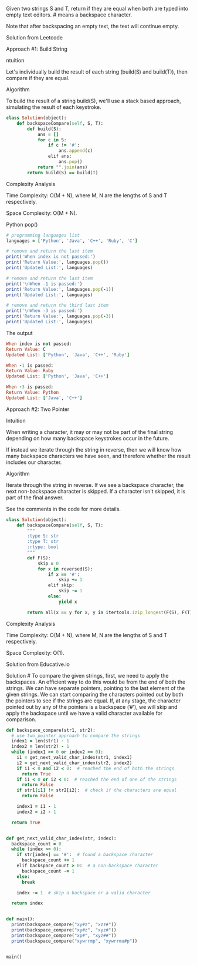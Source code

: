 Given two strings S and T, return if they are equal when both are typed into empty text editors. # means a backspace character.

Note that after backspacing an empty text, the text will continue empty.

Solution from Leetcode

Approach #1: Build String

ntuition

Let's individually build the result of each string (build(S) and build(T)), then compare if they are equal.

Algorithm

To build the result of a string build(S), we'll use a stack based approach, simulating the result of each keystroke.

```ruby
class Solution(object):
    def backspaceCompare(self, S, T):
        def build(S):
            ans = []
            for c in S:
                if c != '#':
                    ans.append(c)
                elif ans:
                    ans.pop()
            return "".join(ans)
        return build(S) == build(T)
```

Complexity Analysis

Time Complexity: O(M + N), where M, N are the lengths of S and T respectively.

Space Complexity: O(M + N).

Python pop()

```ruby
# programming languages list
languages = ['Python', 'Java', 'C++', 'Ruby', 'C']

# remove and return the last item
print('When index is not passed:') 
print('Return Value:', languages.pop())
print('Updated List:', languages)

# remove and return the last item
print('\nWhen -1 is passed:') 
print('Return Value:', languages.pop(-1))
print('Updated List:', languages)

# remove and return the third last item
print('\nWhen -3 is passed:') 
print('Return Value:', languages.pop(-3))
print('Updated List:', languages)
```

The output
```ruby
When index is not passed:
Return Value: C
Updated List: ['Python', 'Java', 'C++', 'Ruby']

When -1 is passed:
Return Value: Ruby
Updated List: ['Python', 'Java', 'C++']

When -3 is passed:
Return Value: Python
Updated List: ['Java', 'C++']
```

Approach #2: Two Pointer

Intuition

When writing a character, it may or may not be part of the final string depending on how many backspace keystrokes occur in the future.

If instead we iterate through the string in reverse, then we will know how many backspace characters we have seen, and therefore whether the result includes our character.

Algorithm

Iterate through the string in reverse. If we see a backspace character, the next non-backspace character is skipped. If a character isn't skipped, it is part of the final answer.

See the comments in the code for more details.

```ruby
class Solution(object):
    def backspaceCompare(self, S, T):
        """
        :type S: str
        :type T: str
        :rtype: bool
        """
        def F(S):
            skip = 0
            for x in reversed(S):
                if x == '#':
                    skip += 1
                elif skip:
                    skip -= 1
                else:
                    yield x

        return all(x == y for x, y in itertools.izip_longest(F(S), F(T)))
```

Complexity Analysis

Time Complexity: O(M + N), where M, N are the lengths of S and T respectively.

Space Complexity: O(1).

Solution from Educative.io

Solution #
To compare the given strings, first, we need to apply the backspaces. An efficient way to do this would be from the end of both the strings. We can have separate pointers, pointing to the last element of the given strings. We can start comparing the characters pointed out by both the pointers to see if the strings are equal. If, at any stage, the character pointed out by any of the pointers is a backspace (’#’), we will skip and apply the backspace until we have a valid character available for comparison.

```ruby
def backspace_compare(str1, str2):
  # use two pointer approach to compare the strings
  index1 = len(str1) - 1
  index2 = len(str2) - 1
  while (index1 >= 0 or index2 >= 0):
    i1 = get_next_valid_char_index(str1, index1)
    i2 = get_next_valid_char_index(str2, index2)
    if i1 < 0 and i2 < 0:  # reached the end of both the strings
      return True
    if i1 < 0 or i2 < 0:  # reached the end of one of the strings
      return False
    if str1[i1] != str2[i2]:  # check if the characters are equal
      return False

    index1 = i1 - 1
    index2 = i2 - 1

  return True


def get_next_valid_char_index(str, index):
  backspace_count = 0
  while (index >= 0):
    if str[index] == '#':  # found a backspace character
      backspace_count += 1
    elif backspace_count > 0:  # a non-backspace character
      backspace_count -= 1
    else:
      break

    index -= 1  # skip a backspace or a valid character

  return index


def main():
  print(backspace_compare("xy#z", "xzz#"))
  print(backspace_compare("xy#z", "xyz#"))
  print(backspace_compare("xp#", "xyz##"))
  print(backspace_compare("xywrrmp", "xywrrmu#p"))


main()
```
